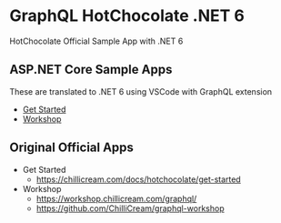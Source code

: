 # GraphQL HotChocolate .NET 6

HotChocolate Official Sample App with .NET 6

## ASP.NET Core Sample Apps

These are translated to .NET 6 using VSCode with GraphQL extension

* [Get Started](./graphql-hotchocolate-gs/README.md)
* [Workshop](./graphql-hotchocolate-ws/README.md)

## Original Official Apps

* Get Started
  - https://chillicream.com/docs/hotchocolate/get-started
* Workshop
  - https://workshop.chillicream.com/graphql/
  - https://github.com/ChilliCream/graphql-workshop
